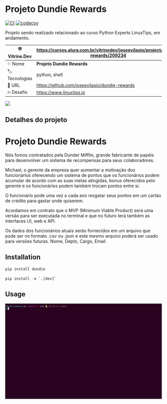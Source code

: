 # Projeto Dundie Rewards
[![CI](https://github.com/joseevilasio/dundie-rewards/actions/workflows/main.yml/badge.svg)](https://github.com/joseevilasio/dundie-rewards/actions/workflows/main.yml)
[![codecov](https://codecov.io/gh/joseevilasio/dundie-rewards/graph/badge.svg?token=IC9O6T5831)](https://codecov.io/gh/joseevilasio/dundie-rewards)

Projeto sendo realizado relacionado ao curso Python Experts LinuxTips, em andamento.

| :placard: Vitrine.Dev |   https://cursos.alura.com.br/vitrinedev/joseevilasio/project/dundie-rewards/209234  |
| -------------  | --- |
| :sparkles: Nome        | **Projeto Dundie Rewards**
| :label: Tecnologias | python, shell
| :rocket: URL         | https://github.com/joseevilasio/dundie-rewards
| :fire: Desafio     | https://www.linuxtips.io

<!-- Inserir imagem com a #vitrinedev ao final do link -->
![](https://i.postimg.cc/mZmFgWXV/Dundie-Rewards.png?text=imagem+lindona+do+meu+projeto#vitrinedev)

## Detalhes do projeto

# Projeto Dundie Rewards

Nós fomos contratados pela Dunder Mifflin, grande fabricante de papéis para desenvolver um sistema de recompensas para seus colaboradores.

Michael, o gerente da empresa quer aumentar a motivação dos funcionários oferecendo um sistema de pontos que os funcionários podem acumular de acordo com as suas metas atingidas, bonus oferecidos pelo gerente e os funcionários podem também trocam pontos entre sí.

O funcionário pode uma vez a cada ano resgatar seus pontos em um cartão de crédito para gastar onde quiserem.

Acordamos em contrato que o MVP (Minimum Viable Product) será uma versão para ser executada no terminal e que no futuro terá também as interfaces UI, web e API.

Os dados dos funcionários atuais serão fornecidos em um arquivo que pode ser no formato .csv ou .json e este mesmo arquivo poderá ser usado para versões futuras. Nome, Depto, Cargo, Email

## Installation

```py
pip install dundie
```

```py
pip install -e `.[dev]`
```

## Usage

![](./assets/dundie_usage.gif)
